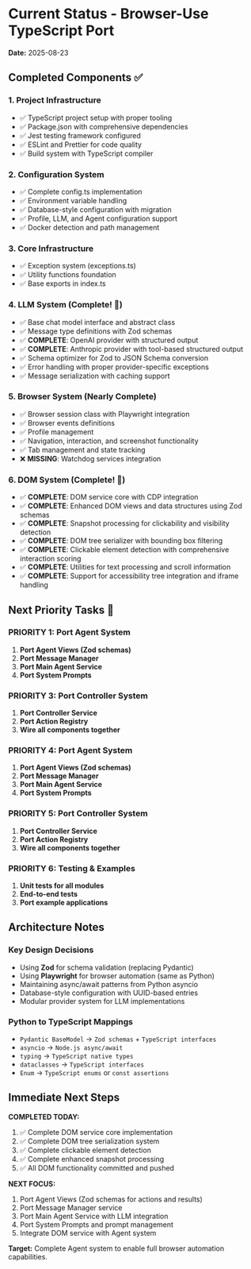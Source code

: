 # Current Status - Browser-Use TypeScript Port

**Date:** 2025-08-23

## Completed Components ✅

### 1. Project Infrastructure
- ✅ TypeScript project setup with proper tooling
- ✅ Package.json with comprehensive dependencies
- ✅ Jest testing framework configured
- ✅ ESLint and Prettier for code quality
- ✅ Build system with TypeScript compiler

### 2. Configuration System
- ✅ Complete config.ts implementation
- ✅ Environment variable handling
- ✅ Database-style configuration with migration
- ✅ Profile, LLM, and Agent configuration support
- ✅ Docker detection and path management

### 3. Core Infrastructure
- ✅ Exception system (exceptions.ts)
- ✅ Utility functions foundation
- ✅ Base exports in index.ts

### 4. LLM System (Complete! 🎉)
- ✅ Base chat model interface and abstract class
- ✅ Message type definitions with Zod schemas
- ✅ **COMPLETE**: OpenAI provider with structured output
- ✅ **COMPLETE**: Anthropic provider with tool-based structured output
- ✅ Schema optimizer for Zod to JSON Schema conversion
- ✅ Error handling with proper provider-specific exceptions
- ✅ Message serialization with caching support

### 5. Browser System (Nearly Complete)
- ✅ Browser session class with Playwright integration
- ✅ Browser events definitions
- ✅ Profile management
- ✅ Navigation, interaction, and screenshot functionality
- ✅ Tab management and state tracking
- ❌ **MISSING**: Watchdog services integration

### 6. DOM System (Complete! 🎉)
- ✅ **COMPLETE**: DOM service core with CDP integration
- ✅ **COMPLETE**: Enhanced DOM views and data structures using Zod schemas
- ✅ **COMPLETE**: Snapshot processing for clickability and visibility detection
- ✅ **COMPLETE**: DOM tree serializer with bounding box filtering
- ✅ **COMPLETE**: Clickable element detection with comprehensive interaction scoring
- ✅ **COMPLETE**: Utilities for text processing and scroll information
- ✅ **COMPLETE**: Support for accessibility tree integration and iframe handling

## Next Priority Tasks 🎯

### PRIORITY 1: Port Agent System
1. **Port Agent Views (Zod schemas)**
2. **Port Message Manager**
3. **Port Main Agent Service**
4. **Port System Prompts**

### PRIORITY 3: Port Controller System
1. **Port Controller Service**
2. **Port Action Registry**
3. **Wire all components together**

### PRIORITY 4: Port Agent System
1. **Port Agent Views (Zod schemas)**
2. **Port Message Manager**
3. **Port Main Agent Service**
4. **Port System Prompts**

### PRIORITY 5: Port Controller System
1. **Port Controller Service**
2. **Port Action Registry**
3. **Wire all components together**

### PRIORITY 6: Testing & Examples
1. **Unit tests for all modules**
2. **End-to-end tests**
3. **Port example applications**

## Architecture Notes

### Key Design Decisions
- Using **Zod** for schema validation (replacing Pydantic)
- Using **Playwright** for browser automation (same as Python)
- Maintaining async/await patterns from Python asyncio
- Database-style configuration with UUID-based entries
- Modular provider system for LLM implementations

### Python to TypeScript Mappings
- `Pydantic BaseModel` → `Zod schemas` + `TypeScript interfaces`
- `asyncio` → `Node.js async/await`
- `typing` → `TypeScript native types`
- `dataclasses` → `TypeScript interfaces`
- `Enum` → `TypeScript enums` or `const assertions`

## Immediate Next Steps

**COMPLETED TODAY:**
1. ✅ Complete DOM service core implementation
2. ✅ Complete DOM tree serialization system  
3. ✅ Complete clickable element detection
4. ✅ Complete enhanced snapshot processing
5. ✅ All DOM functionality committed and pushed

**NEXT FOCUS:**
1. Port Agent Views (Zod schemas for actions and results)
2. Port Message Manager service
3. Port Main Agent Service with LLM integration
4. Port System Prompts and prompt management
5. Integrate DOM service with Agent system

**Target:** Complete Agent system to enable full browser automation capabilities.